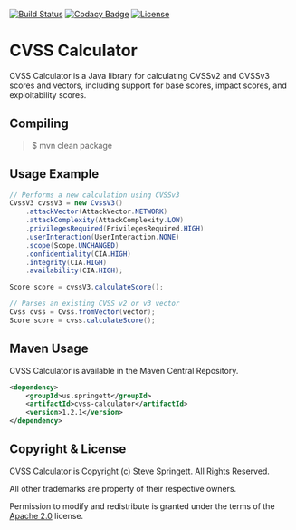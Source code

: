 [![Build Status](https://github.com/stevespringett/cvss-calculator/workflows/Maven%20CI/badge.svg)](https://github.com/stevespringett/cvss-calculator/actions?workflow=Maven+CI)
[![Codacy Badge](https://api.codacy.com/project/badge/Grade/cb8fdf4b23df4ac993cadbbeb14c743c)](https://www.codacy.com/app/stevespringett/cvss-calculator?utm_source=github.com&amp;utm_medium=referral&amp;utm_content=stevespringett/cvss-calculator&amp;utm_campaign=Badge_Grade)
[![License](https://img.shields.io/badge/license-Apache%202.0-brightgreen.svg)][Apache 2.0]

CVSS Calculator
=====================================

CVSS Calculator is a Java library for calculating CVSSv2 and CVSSv3 scores and vectors,
including support for base scores, impact scores, and exploitability scores.

Compiling
-------------------

> $ mvn clean package

Usage Example
-------------------
```java
// Performs a new calculation using CVSSv3
CvssV3 cvssV3 = new CvssV3()
    .attackVector(AttackVector.NETWORK)
    .attackComplexity(AttackComplexity.LOW)
    .privilegesRequired(PrivilegesRequired.HIGH)
    .userInteraction(UserInteraction.NONE)
    .scope(Scope.UNCHANGED)
    .confidentiality(CIA.HIGH)
    .integrity(CIA.HIGH)
    .availability(CIA.HIGH);

Score score = cvssV3.calculateScore();
```
```java
// Parses an existing CVSS v2 or v3 vector
Cvss cvss = Cvss.fromVector(vector);
Score score = cvss.calculateScore();
```

Maven Usage
-------------------
CVSS Calculator is available in the Maven Central Repository.

```xml
<dependency>
    <groupId>us.springett</groupId>
    <artifactId>cvss-calculator</artifactId>
    <version>1.2.1</version>
</dependency>
```

Copyright & License
-------------------

CVSS Calculator is Copyright (c) Steve Springett. All Rights Reserved.

All other trademarks are property of their respective owners.

Permission to modify and redistribute is granted under the terms of the [Apache 2.0] license.

  [Apache 2.0]: http://www.apache.org/licenses/LICENSE-2.0.txt
